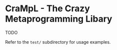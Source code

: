 CraMpL - The **Cra**zy **M**eta**p**rogramming **L**ibary
=========================================================

TODO

Refer to the ``test/`` subdirectory for usage examples.